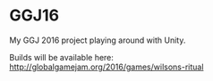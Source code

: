 # GGJ16
My GGJ 2016 project playing around with Unity.

Builds will be available here: http://globalgamejam.org/2016/games/wilsons-ritual